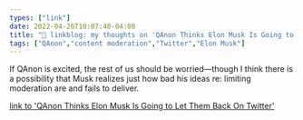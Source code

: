 ```yaml
---
types: ["link"]
date: 2022-04-26T10:07:40-04:00
title: "🔗 linkblog: my thoughts on 'QAnon Thinks Elon Musk Is Going to Let Them Back On Twitter'"
tags: ["QAnon","content moderation","Twitter","Elon Musk"]
---
```

If QAnon is excited, the rest of us should be worried—though I think there is a possibility that Musk realizes just how bad his ideas re: limiting moderation are and fails to deliver.
 
[link to 'QAnon Thinks Elon Musk Is Going to Let Them Back On Twitter'](https://www.vice.com/en/article/qjbqzd/qanon-twitter-elon-musk)

